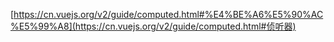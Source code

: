 [https://cn.vuejs.org/v2/guide/computed.html#%E4%BE%A6%E5%90%AC%E5%99%A8](https://cn.vuejs.org/v2/guide/computed.html#侦听器)

